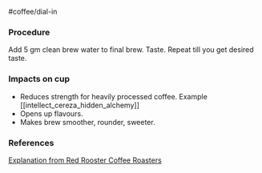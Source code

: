 #coffee/dial-in 
### Procedure
Add 5 gm clean brew water to final brew. Taste.
Repeat till you get desired taste.
### Impacts on cup
- Reduces strength for heavily processed coffee. Example [[intellect_cereza_hidden_alchemy]]
- Opens up flavours. 
- Makes brew smoother, rounder, sweeter.
### References
[Explanation from Red Rooster Coffee Roasters](https://www.youtube.com/watch?v=mZHJ3BUM3io)
